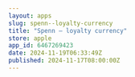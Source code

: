 ```yaml
---
layout: apps
slug: spenn--loyalty-currency
title: "Spenn – loyalty currency"
store: apple
app_id: 6467269423
date: 2024-11-19T06:33:49Z
published: 2024-11-17T08:00:00Z
---
```

